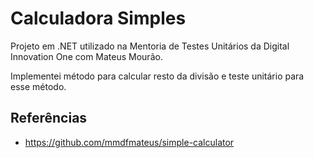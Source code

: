 # Calculadora Simples

Projeto em .NET utilizado na Mentoria de Testes Unitários da Digital Innovation One com Mateus Mourão.

Implementei método para calcular resto da divisão e teste unitário para esse método.



## Referências
- https://github.com/mmdfmateus/simple-calculator

  